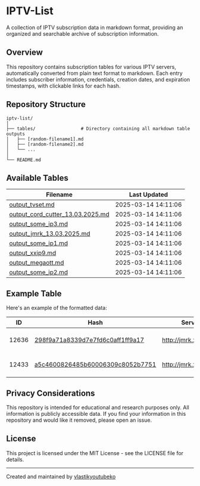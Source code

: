 # IPTV-List

A collection of IPTV subscription data in markdown format, providing an organized and searchable archive of subscription information.

## Overview

This repository contains subscription tables for various IPTV servers, automatically converted from plain text format to markdown. Each entry includes subscriber information, credentials, creation dates, and expiration timestamps, with clickable links for each hash.

## Repository Structure

```
iptv-list/
│
├── tables/                 # Directory containing all markdown table outputs
│   ├── [random-filename1].md
│   ├── [random-filename2].md
│   └── ...
│
└── README.md
```

## Available Tables

<!-- TABLE_LIST_START -->
| Filename | Last Updated |
|---|---|
| [output_tvset.md](./tables/output_tvset.md) | 2025-03-14 14:11:06 |
| [output_cord_cutter_13.03.2025.md](./tables/output_cord_cutter_13.03.2025.md) | 2025-03-14 14:11:06 |
| [output_some_ip3.md](./tables/output_some_ip3.md) | 2025-03-14 14:11:06 |
| [output_jmrk_13.03.2025.md](./tables/output_jmrk_13.03.2025.md) | 2025-03-14 14:11:06 |
| [output_some_ip1.md](./tables/output_some_ip1.md) | 2025-03-14 14:11:06 |
| [output_xxip9.md](./tables/output_xxip9.md) | 2025-03-14 14:11:06 |
| [output_megaott.md](./tables/output_megaott.md) | 2025-03-14 14:11:06 |
| [output_some_ip2.md](./tables/output_some_ip2.md) | 2025-03-14 14:11:06 |

<!-- TABLE_LIST_END -->

## Example Table

Here's an example of the formatted data:

| ID | Hash | Server | Username | Created | Expires |
|---|---|---|---|---|---|
| 12636 | [298f9a71a8339d7e7fd6c0aff1ff9a17](https://bio.odjezdy.online/iptv/?data=298f9a71a8339d7e7fd6c0aff1ff9a17) | http://jmrk.xyz:3050 | stefanodixon@hotmail.com | 2025-03-12 10:53:00 | 1751869013 |
| 12433 | [a5c4600826485b60006309c8052b7751](https://bio.odjezdy.online/iptv/?data=a5c4600826485b60006309c8052b7751) | http://jmrk.xyz:3050 | bokobrown1972@gmail.com | 2025-03-02 23:25:41 | 1744242142 |

## Privacy Considerations

This repository is intended for educational and research purposes only. All information is publicly accessible data. If you find your information in this repository and would like it removed, please open an issue.

## License

This project is licensed under the MIT License - see the LICENSE file for details.

---

Created and maintained by [vlastikyoutubeko](https://github.com/vlastikyoutubeko)
